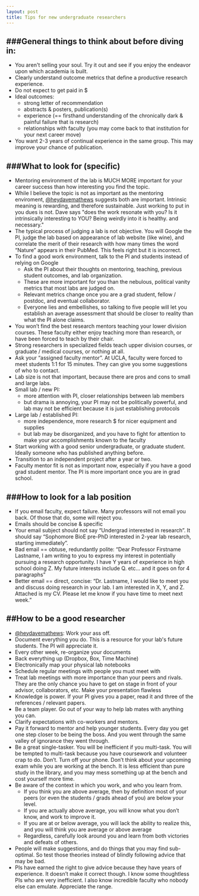```yaml
---
layout: post
title: Tips for new undergraduate researchers
---
```


###General things to think about before diving in:
---
* You aren't selling your soul. Try it out and see if you enjoy the endeavor upon which academia is built.
* Clearly understand outcome metrics that define a productive research experience.
* Do not expect to get paid in $
* Ideal outcomes:
	* strong letter of recommendation
	* abstracts & posters, publication(s)
	* experience (== firsthand understanding of the chronically dark & painful failure that is research)
	* relationships with faculty (you may come back to that institution for your next career move)
* You want 2-3 years of continual experience in the same group. This may improve your chance of publication.

###What to look for (specific)
---
* Mentoring environment of the lab is MUCH MORE important for your career success than how interesting you find the topic.
* While I believe the topic is not as important as the mentoring enviroment, [@heydavemathews](https://twitter.com/heydavemathews) suggests both are important. Intrinsic meaning is rewarding, and therefore sustainable. Just working to put in you dues is not. Dave says "does the work resonate with you? Is it intrinsically interesting to YOU? Being weirdly into it is healthy. and necessary."
* The typical process of judging a lab is not objective. You will Google the PI, judge the lab based on appearance of lab website (like wine), and correlate the merit of their research with how many times the word “Nature” appears in their PubMed. This feels right but it is incorrect.
* To find a good work environment, talk to the PI and students instead of relying on Google
	* Ask the PI about their thoughts on mentoring, teaching, previous student outcomes, and lab organization.
	* These are more important for you than the nebulous, political vanity metrics that most labs are judged on.
	* Relevant metrics change once you are a grad student, fellow / postdoc, and eventual collaborator.
	* Everyone lies and embellishes, so talking to five people will let you establish an average assessment that should be closer to reality than what the PI alone claims.
* You won’t find the best research mentors teaching your lower division courses. These faculty either enjoy teaching more than research, or have been forced to teach by their chair.
* Strong researchers in specialized fields teach upper division courses, or graduate / medical courses, or nothing at all.
* Ask your “assigned faculty mentor”. At UCLA, faculty were forced to meet students 1:1 for 15 minutes. They can give you some suggestions of who to contact.
* Lab size is not that important, because there are pros and cons to small and large labs.
* Small lab / new PI:
	* more attention with PI, closer relationships between lab members
	* but drama is annoying, your PI may not be politically powerful, and lab may not be efficient because it is just establishing protocols
* Large lab / established PI:
	* more independence, more research $ for nicer equipment and supplies
	* but lab may be disorganized, and you have to fight for attention to make your accomplishments known to the faculty
* Start working with a good senior undergraduate, or graduate student. Ideally someone who has published anything before.
* Transition to an independent project after a year or two.
* Faculty mentor fit is not as important now, especially if you have a good grad student mentor. The PI is more important once you are in grad school.

###How to look for a lab position
---

* If you email faculty, expect failure. Many professors will not email you back. Of those that do, some will reject you.
* Emails should be concise & specific
* Your email subject should not say “Undergrad interested in research”. It should say “Sophomore BioE pre-PhD interested in 2-year lab research, starting immediately”.
* Bad email == obtuse, redundantly polite: “Dear Professor Firstname Lastname, I am writing to you to express my interest in potentially pursuing a research opportunity. I have Y years of experience in high school doing Z. My future interests include Q. etc… and it goes on for 4 paragraphs”
* Better email == direct, concise: “Dr. Lastname, I would like to meet you and discuss doing research in your lab. I am interested in X, Y, and Z. Attached is my CV. Please let me know if you have time to meet next week.”

##How to be a good researcher
---
* [@heydavemathews](https://twitter.com/heydavemathews): Work your ass off.
* Document everything you do. This is a resource for your lab's future students. The PI will appreciate it.
* Every other week, re-organize your documents
* Back everything up (Dropbox, Box, Time Machine)
* Electronically map your physical lab notebooks
* Schedule regular meetings with people you must meet with
* Treat lab meetings with more importance than your peers and rivals. They are the only chance you have to get on stage in front of your advisor, collaborators, etc. Make your presentation flawless
* Knowledge is power. If your PI gives you a paper, read it and three of the references / relevant papers.
* Be a team player. Go out of your way to help lab mates with anything you can.
* Clarify expectations with co-workers and mentors.
* Pay it forward to mentor and help younger students. Every day you get one step closer to be being the boss. And you went through the same valley of ignorance they went through.
* Be a great single-tasker. You will be inefficient if you multi-task. You will be tempted to multi-task because you have coursework and volunteer crap to do. Don’t. Turn off your phone. Don’t think about your upcoming exam while you are working at the bench. It is less efficient than pure study in the library, and you may mess something up at the bench and cost yourself more time.
* Be aware of the context in which you work, and who you learn from.
	* If you think you are above average, then by definition most of your peers (or even the students / grads ahead of you) are below your level.
	* If you are actually above average, you will know what you don’t know, and work to improve it.
	* If you are at or below average, you will lack the ability to realize this, and you will think you are average or above average
	* Regardless, carefully look around you and learn from both victories and defeats of others.
* People will make suggestions, and do things that you may find sub-optimal. So test those theories instead of blindly following advice that may be bad.
* PIs have earned the right to give advice because they have years of experience. It doesn’t make it correct though. I know some thoughtless PIs who are very inefficient. I also know incredible faculty who nobody else can emulate. Appreciate the range.